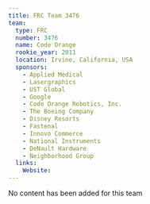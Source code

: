 ```yaml
---
title: FRC Team 3476
team:
  type: FRC
  number: 3476
  name: Code Orange
  rookie_year: 2011
  location: Irvine, California, USA
  sponsors:
    - Applied Medical
    - Lasergraphics
    - UST Global
    - Google
    - Code Orange Robotics, Inc.
    - The Boeing Company
    - Disney Resorts
    - Fastenal
    - Innovo Commerce
    - National Instruments
    - DeNault Hardware
    - Neighborhood Group
  links:
    Website: 
---
```

No content has been added for this team
